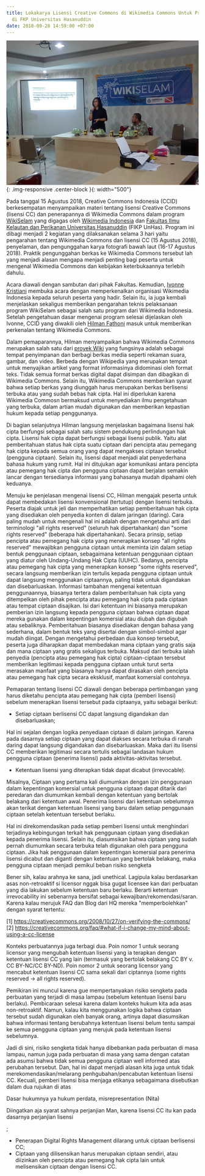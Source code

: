 ```yaml
---
title: Lokakarya Lisensi Creative Commons di Wikimedia Commons Untuk Program WikiSelam
  di FKP Universitas Hasanuddin
date: 2018-09-28 14:59:00 +07:00
---
```


![15_Agustus_2018_lokakarya_CCID_di_wiki_selam,_Makassar.jpg](/uploads/15_Agustus_2018_lokakarya_CCID_di_wiki_selam,_Makassar.jpg){: .img-responsive .center-block }{: width="500"}

Pada tanggal 15 Agustus 2018, Creative Commons Indonesia (CCID) berkesempatan menyampaikan materi tentang lisensi Creative Commons (lisensi CC) dan penerapannya di Wikimedia Commons dalam program [WikiSelam](https://www.facebook.com/wikimedia.indonesia/posts/hari-ini-berlangsung-pembukaan-wikiselam-sebuah-acara-hasil-kerja-sama-antara-wi/10156628358381085/) yang digagas oleh [Wikimedia Indonesia](https://id.wikimedia.org/wiki/Halaman_Utama) dan [Fakultas Ilmu Kelautan dan Perikanan Universitas Hasanuddin](http://fikp.unhas.ac.id/) (FIKP UnHas). Program ini dibagi menjadi 2 kegiatan yang dilaksanakan selama 3 hari yaitu pengarahan tentang Wikimedia Commons dan lisensi CC (15 Agustus 2018), penyelaman, dan pengunggahan karya fotografi bawah laut (16-17 Agustus 2018). Praktik pengunggahan berkas ke Wikimedia Commons tersebut lah yang menjadi alasan mengapa menjadi penting bagi peserta untuk mengenal Wikimedia Commons dan kebijakan keterbukaannya terlebih dahulu.

Acara diawali dengan sambutan dari pihak Fakultas. Kemudian, [Ivonne Kristiani](https://www.linkedin.com/in/ivonne-kristiani?originalSubdomain=id) membuka acara dengan memperkenalkan organisasi Wikimedia Indonesia kepada seluruh peserta yang hadir. Selain itu, ia juga kembali menjelaskan sekaligus memberikan pengarahan teknis pelaksanaan program WikiSelam sebagai salah satu program dari Wikimedia Indonesia. Setelah pengetahuan dasar mengenai program selesai dijelaskan oleh Ivonne, CCID yang diwakili oleh [Hilman Fathoni](https://www.linkedin.com/in/hilman-fathoni-126570123/?originalSubdomain=id) masuk untuk memberikan perkenalan tentang Wikimedia Commons.

Dalam pemaparannya, Hilman menyampaikan bahwa Wikimedia Commons merupakan salah satu dari [proyek Wiki](https://wikimediafoundation.org/our-work/wikimedia-projects/) yang fungsinya adalah sebagai tempat penyimpanan dan berbagi berkas media seperti rekaman suara, gambar, dan video. Berbeda dengan Wikipedia yang merupakan tempat untuk menyajikan artikel yang format informasinya didominasi oleh format teks. Tidak semua format berkas digital dapat disimpan dan dibagikan di Wikimedia Commons. Selain itu, Wikimedia Commons memberikan syarat bahwa setiap berkas yang diunggah harus merupakan berkas berlisensi terbuka atau yang sudah bebas hak cipta. Hal ini diperlukan karena Wikimedia Commosn bermaksud untuk menyediakan ilmu pengetahuan yang terbuka, dalam artian mudah digunakan dan memberikan kepastian hukum kepada setiap penggunanya. 

Di bagian selanjutnya Hilman langsung menjelaskan bagaimana lisensi hak cipta berfungsi sebagai salah satu sistem pendukung perlindungan hak cipta. Lisensi hak cipta dapat berfungsi sebagai lisensi publik. Yaitu alat pemberitahuan status hak cipta suatu ciptaan dari pencipta atau pemegang hak cipta kepada semua orang yang dapat mengakses ciptaan tersebut (pengguna ciptaan). Selain itu, lisensi dapat menjadi alat penyederhana bahasa hukum yang rumit. Hal ini ditujukan agar komunikasi antara pencipta atau pemegang hak cipta dan pengguna ciptaan dapat berjalan semakin lancar dengan tersedianya informasi yang bahasanya mudah dipahami oleh keduanya. 

Menuju ke penjelasan mengenai lisensi CC, Hilman mengajak peserta untuk dapat membedakan lisensi konvensional (tertutup) dengan lisensi terbuka. Peserta diajak untuk jeli dan memperhatikan setiap pemberitahuan hak cipta yang disediakan oleh penyedia konten di dalam jaringan (daring). Cara paling mudah untuk mengenali hal ini adalah dengan mengetahui arti dari terminologi "all rights reserved" (seluruh hak dipertahankan) dan "some rights reserved" (beberapa hak dipertahankan). Secara prinsip, setiap pencipta atau pemegang hak cipta yang menerapkan konsep "all rights reserved" mewajibkan pengguna ciptaan untuk meminta izin dalam setiap bentuk penggunaan ciptaan, sebagaimana ketentuan penggunaan ciptaan yang diatur oleh Undang-Undang Hak Cipta (UUHC). Bedanya, pencipta atau pemegang hak cipta yang menerapkan konsep "some rights reserved", secara langsung memberikan izin tertulis kepada pengguna ciptaan untuk dapat langsung menggunakan ciptaannya, paling tidak untuk digandakan dan disebarluaskan. Informasi tambahan mengenai ketentuan penggunaannya, biasanya tertera dalam pemberitahuan hak cipta yang ditempelkan oleh pihak pencipta atau pemegang hak cipta pada ciptaan atau tempat ciptaan disajikan. Isi dari ketentuan ini biasanya merupakan pemberian izin langsung kepada pengguna ciptaan bahwa ciptaan dapat mereka gunakan dalam kepentingan komersial atau diubah dan digubah atau sebaliknya. Pemberitahuan biasanya disediakan dengan bahasa yang sederhana, dalam bentuk teks yang disertai dengan simbol-simbol agar mudah diingat. Dengan mengetahui perbedaan dua konsep tersebut, peserta juga diharapkan dapat membedakan mana ciptaan yang gratis saja dan mana ciptaan yang gratis sekaligus terbuka. Maksud dari terbuka ialah penyedia (pencipta atau pemegang hak cipta) ciptaan-ciptaan tersebut memberikan legitimasi kepada pengguna ciptaan untuk turut serta merasakan manfaat yang biasanya hanya dapat dirasakan oleh pencipta atau pemegang hak cipta secara eksklusif, manfaat komersial contohnya.

Pemaparan tentang lisensi CC diawali dengan beberapa pertimbangan yang harus diketahu pencipta atau pemegang hak cipta (pemberi lisensi) sebelum menerapkan lisensi tersebut pada ciptaanya, yaitu sebagai berikut:

* Setiap ciptaan berlisensi CC dapat langsung digandakan dan disebarluaskan; 

Hal ini sejalan dengan logika penyediaan ciptaan di dalam jaringan. Karena pada dasarnya setiap ciptaan yang dapat diakses secara terbuka di ranah daring dapat langsung digandakan dan disebarluaskan. Maka dari itu lisensi CC memberikan legitimasi secara tertulis sebagai landasan hukum pengguna ciptaan (penerima lisensi) pada aktivitas-aktivitas tersebut.

* Ketentuan lisensi yang diterapkan tidak dapat dicabut (irrevocable). 



Misalnya, Ciptaan yang pertama kali diumumkan dengan izin penggunaan dalam kepentingan komersial untuk pengguna ciptaan dapat ditarik dari peredaran dan diumumkan kembali dengan ketentuan yang bertolak belakang dari ketentuan awal. Penerima lisensi dari ketentuan sebelumnya akan terikat dengan ketentuan lisensi yang baru dalam setiap penggunaan ciptaan setelah ketentuan tersebut berlaku. 

Hal ini direkomendasikan pada setiap pemberi lisensi untuk menghindari terjadinya kebingungan terkait hak penggunaan ciptaan yang disediakan kepada penerima lisensi. Selain itu, diasumsikan bahwa ciptaan yang sudah pernah diumumkan secara terbuka telah digunakan oleh para pengguna ciptaan. Jika hak penggunaan dalam kepentingan komersial para penerima lisensi dicabut dan diganti dengan ketentuan yang bertolak belakang, maka pengguna ciptaan menjadi pemikul beban risiko sengketa 

Bener sih, kalau arahnya ke sana, jadi unethical. Lagipula kalau berdasarkan asas non-retroaktif si licensor nggak bisa gugat licensee kan dari perbuatan yang dia lakukan sebelum ketentuan baru berlaku. Berarti ketentuan irrevocability ini sebenarnya bersifat sebagai kewajiban/rekomendasi/saran. Karena kalau merujuk FAQ dan Blog dari HQ mereka "memperbolehkan" dengan syarat tertentu:

[1] https://creativecommons.org/2008/10/27/on-verifying-the-commons/
[2] https://creativecommons.org/faq/#what-if-i-change-my-mind-about-using-a-cc-license

Konteks perbuatannya juga terbagi dua. Poin nomor 1 untuk seorang licensor yang mengubah ketentuan lisensi yang ia terapkan dengan ketentuan lisensi CC yang lain (termasuk yang bertolak belakang CC BY v. CC BY-NC/CC BY-ND).  Poin nomor 2 untuk seorang licensor yang mencabut ketentuan lisensi CC sama sekali dari ciptannya (some rights reserved -> all rights reserved). 

Pemikiran ini muncul karena gue mempertanyakan risiko sengketa pada perbuatan yang terjadi di masa lampau (sebelum ketentuan lisensi baru berlaku). Pembicaraan selesai karena dalam konteks hukum kita ada asas non-retroaktif. Namun, kalau kita menggunakan logika bahwa ciptaan tersebut sudah digunakan oleh banyak orang, artinya dapat diasumsikan bahwa informasi tentang berubahnya ketentuan lisensi belum tentu sampai ke semua pengguna ciptaan yang merujuk pada ketentuan lisensi sebelumnya. 

Jadi di sini, risiko sengketa tidak hanya dibebankan pada perbuatan di masa lampau, namun juga pada perbuatan di masa yang sama dengan catatan ada asumsi bahwa tidak semua pengguna ciptaan well informed atas perubahan tersebut. Dan, hal ini dapat menjadi alasan kita juga untuk tidak merekomendasikan/melarang penhgubahan/pencabutan ketentuan lisensi CC. Kecuali, pemberi lisensi bisa menjaga etikanya sebagaimana disebutkan dalam dua rujukan di atas

Dasar hukumnya ya hukum perdata, misrepresentation (Nita)

Diingatkan aja syarat sahnya perjanjian Man, karena lisensi CC itu kan pada dasarnya perjanjian lisensi

;


* Penerapan Digital Rights Management dilarang untuk ciptaan berlisensi CC;
* Ciptaan yang dilisensikan harus merupakan ciptaan sendiri, atau diizinkan oleh pencipta atau pemegang hak cipta lain untuk melisensikan ciptaan dengan lisensi CC.



